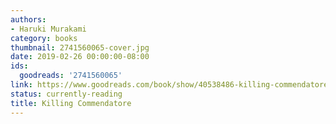 ```yaml
---
authors:
- Haruki Murakami
category: books
thumbnail: 2741560065-cover.jpg
date: 2019-02-26 00:00:00-08:00
ids:
  goodreads: '2741560065'
link: https://www.goodreads.com/book/show/40538486-killing-commendatore
status: currently-reading
title: Killing Commendatore
---
```

